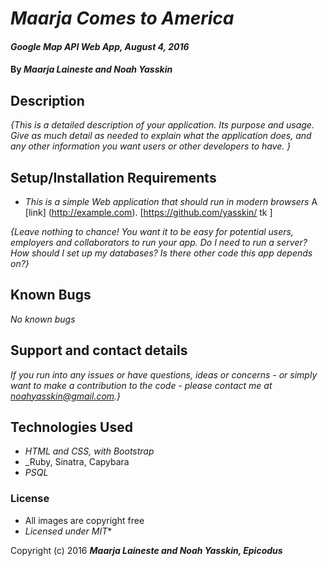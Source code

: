 # _Maarja Comes to America_

#### _Google Map API Web App, August 4, 2016_

#### By _**Maarja Laineste and Noah Yasskin**_

## Description

_{This is a detailed description of your application. Its purpose and usage.  Give as much detail as needed to explain what the application does, and any other information you want users or other developers to have. }_
## Setup/Installation Requirements

* _This is a simple Web application that should run in modern browsers_
A [link] (http://example.com).
[https://github.com/yasskin/ tk ]

_{Leave nothing to chance! You want it to be easy for potential users, employers and collaborators to run your app. Do I need to run a server? How should I set up my databases? Is there other code this app depends on?}_

## Known Bugs

_No known bugs_

## Support and contact details

_If you run into any issues or have questions, ideas or concerns - or simply want to make a contribution to the code - please contact me at noahyasskin@gmail.com.}_

## Technologies Used

* _HTML and CSS, with Bootstrap_
* _Ruby, Sinatra, Capybara
* _PSQL_

### License


* All images are copyright free
* _Licensed under MIT_*

Copyright (c) 2016 **_Maarja Laineste and Noah Yasskin, Epicodus_**

